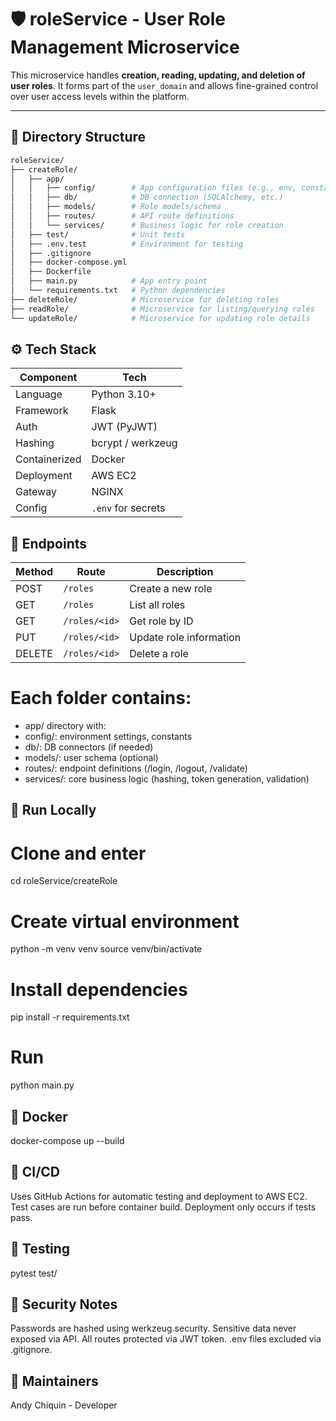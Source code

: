 # 🛡️ roleService - User Role Management Microservice

This microservice handles **creation, reading, updating, and deletion of user roles**. It forms part of the `user_domain` and allows fine-grained control over user access levels within the platform.

---

## 🧩 Directory Structure

```bash
roleService/
├── createRole/
│   ├── app/
│   │   ├── config/        # App configuration files (e.g., env, constants)
│   │   ├── db/            # DB connection (SQLAlchemy, etc.)
│   │   ├── models/        # Role models/schema
│   │   ├── routes/        # API route definitions
│   │   └── services/      # Business logic for role creation
│   ├── test/              # Unit tests
│   ├── .env.test          # Environment for testing
│   ├── .gitignore
│   ├── docker-compose.yml
│   ├── Dockerfile
│   ├── main.py            # App entry point
│   └── requirements.txt   # Python dependencies
├── deleteRole/            # Microservice for deleting roles
├── readRole/              # Microservice for listing/querying roles
└── updateRole/            # Microservice for updating role details

```
## ⚙️ Tech Stack
| Component     | Tech               |
| ------------- | ------------------ |
| Language      | Python 3.10+       |
| Framework     | Flask              |
| Auth          | JWT (PyJWT)        |
| Hashing       | bcrypt / werkzeug  |
| Containerized | Docker             |
| Deployment    | AWS EC2            |
| Gateway       | NGINX              |
| Config        | `.env` for secrets |

## 📡 Endpoints
| Method | Route         | Description             |
| ------ | ------------- | ----------------------- |
| POST   | `/roles`      | Create a new role       |
| GET    | `/roles`      | List all roles          |
| GET    | `/roles/<id>` | Get role by ID          |
| PUT    | `/roles/<id>` | Update role information |
| DELETE | `/roles/<id>` | Delete a role           |



# Each folder contains:

- app/ directory with:
- config/: environment settings, constants
- db/: DB connectors (if needed)
- models/: user schema (optional)
- routes/: endpoint definitions (/login, /logout, /validate)
- services/: core business logic (hashing, token generation, validation)


## 🚀 Run Locally
# Clone and enter
cd roleService/createRole

# Create virtual environment
python -m venv venv
source venv/bin/activate

# Install dependencies
pip install -r requirements.txt

# Run
python main.py

## 🐳 Docker
docker-compose up --build

## 🔄 CI/CD
Uses GitHub Actions for automatic testing and deployment to AWS EC2.
Test cases are run before container build.
Deployment only occurs if tests pass.

## 🧪 Testing
pytest test/

## 🔐 Security Notes
Passwords are hashed using werkzeug.security.
Sensitive data never exposed via API.
All routes protected via JWT token.
.env files excluded via .gitignore.

## 🧠 Maintainers
Andy Chiquin - Developer 